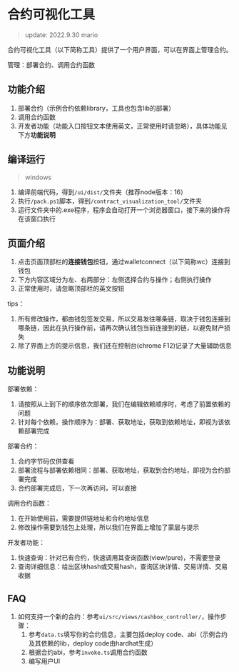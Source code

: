 # 合约可视化工具

> update: 2022.9.30 mario

合约可视化工具（以下简称工具）提供了一个用户界面，可以在界面上管理合约。

管理：部署合约、调用合约函数

## 功能介绍

1. 部署合约（示例合约依赖library，工具也包含lib的部署）
2. 调用合约函数
3. 开发者功能（功能入口按钮文本使用英文，正常使用时请忽略），具体功能见下方**功能说明**

## 编译运行

> windows

1. 编译前端代码，得到`/ui/dist/`文件夹（推荐node版本：16）
2. 执行`/pack.ps1`脚本，得到`/contract_visualization_tool/`文件夹
3. 运行文件夹中的.exe程序，程序会自动打开一个浏览器窗口，接下来的操作将在该窗口执行

## 页面介绍

1. 点击页面顶部栏的**连接钱包**按钮，通过walletconnect（以下简称wc）连接到钱包
2. 下方内容区域分为左、右两部分：左侧选择合约与操作；右侧执行操作
3. 正常使用时，请忽略顶部栏的英文按钮

tips：

1. 所有修改操作，都由钱包签发交易，所以交易发往哪条链，取决于钱包连接到哪条链，因此在执行操作前，请再次确认钱包当前连接到的链，以避免财产损失
2. 除了界面上方的提示信息，我们还在控制台(chrome F12)记录了大量辅助信息

## 功能说明

部署依赖：

1. 请按照从上到下的顺序依次部署，我们在编辑依赖顺序时，考虑了前置依赖的问题
2. 针对每个依赖，操作顺序为：部署、获取地址，获取到依赖地址，即视为该依赖部署完成

部署合约：

1. 合约字节码仅供查看
2. 部署流程与部署依赖相同：部署、获取地址，获取到合约地址，即视为合约部署完成
3. 合约部署完成后，下一次再访问，可以直接

调用合约函数：

1. 在开始使用前，需要提供链地址和合约地址信息
2. 修改操作需要到钱包上处理，所以我们在界面上增加了蒙层与提示

开发者功能：

1. 快速查询：针对已有合约，快速调用其查询函数(view/pure)，不需要登录
2. 查询详细信息：给出区块hash或交易hash，查询区块详情、交易详情、交易收据

## FAQ

1. 如何支持一个新的合约：参考`ui/src/views/cashbox_controller/`，操作步骤：
    1. 参考`data.ts`填写你的合约信息，主要包括deploy code、abi（示例合约及其依赖的lib，deploy code由hardhat生成）
    2. 根据合约abi，参考`invoke.ts`调用合约函数
    3. 编写用户UI
